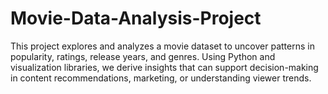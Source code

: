 # Movie-Data-Analysis-Project
This project explores and analyzes a movie dataset to uncover patterns in popularity, ratings, release years, and genres. Using Python and visualization libraries, we derive insights that can support decision-making in content recommendations, marketing, or understanding viewer trends.
